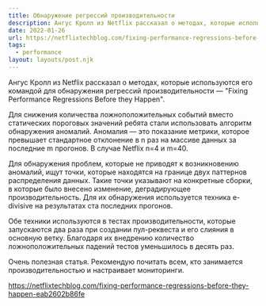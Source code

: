 ```yaml
---
title: Обнаружение регрессий производительности
description: Ангус Кролл из Netflix рассказал о методах, которые используются его командой для обнаружения регрессий производительности
date: 2022-01-26
url: https://netflixtechblog.com/fixing-performance-regressions-before-they-happen-eab2602b86fe
tags:
  - performance
layout: layouts/post.njk
---
```

Ангус Кролл из Netflix рассказал о методах, которые используются его командой для обнаружения регрессий производительности — "Fixing Performance Regressions Before they Happen".

Для снижения количества ложноположительных событий вместо статических пороговых значений ребята стали использовать алгоритм обнаружения аномалий. Аномалия — это показание метрики, которое превышает стандартное отклонение в n раз на массиве данных за последние m прогонов. В случае Netflix n=4 и m=40.

Для обнаружения проблем, которые не приводят к возникновению аномалий, ищут точки, которые находятся на границе двух паттернов распределения данных. Такие точки указывают на конкретные сборки, в которые было внесено изменение, деградирующее производительность. Для их обнаружения используется техника e-divisive на результатах ста последних прогонов.

Обе техники используются в тестах производительности, которые запускаются два раза при создании пул-реквеста и его слияния в основную ветку. Благодаря их внедрению количество ложноположительных падений тестов уменьшилось в десять раз.

Очень полезная статья. Рекомендую почитать всем, кто занимается производительностью и настраивает мониторинги.

https://netflixtechblog.com/fixing-performance-regressions-before-they-happen-eab2602b86fe
